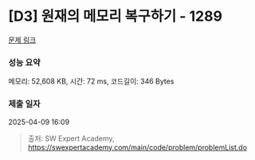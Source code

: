 # [D3] 원재의 메모리 복구하기 - 1289 

[문제 링크](https://swexpertacademy.com/main/code/problem/problemDetail.do?contestProbId=AV19AcoKI9sCFAZN) 

### 성능 요약

메모리: 52,608 KB, 시간: 72 ms, 코드길이: 346 Bytes

### 제출 일자

2025-04-09 16:09



> 출처: SW Expert Academy, https://swexpertacademy.com/main/code/problem/problemList.do